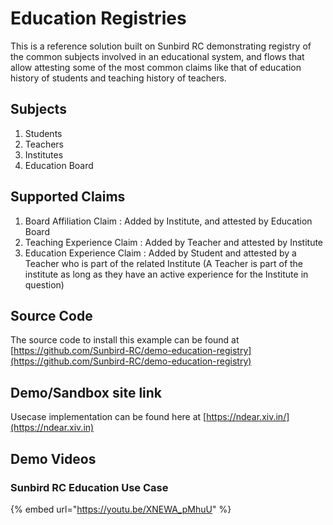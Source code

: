 # Education Registries

This is a reference solution built on Sunbird RC demonstrating registry of the common subjects involved in an educational system, and flows that allow attesting some of the most common claims like that of education history of students and teaching history of teachers.

## Subjects

1. Students
2. Teachers
3. Institutes
4. Education Board

## Supported Claims

1. Board Affiliation Claim : Added by Institute, and attested by Education Board
2. Teaching Experience Claim : Added by Teacher and attested by Institute
3. Education Experience Claim : Added by Student and attested by a Teacher who is part of the related Institute (A Teacher is part of the institute as long as they have an active experience for the Institute in question)

## Source Code

The source code to install this example can be found at [https://github.com/Sunbird-RC/demo-education-registry](https://github.com/Sunbird-RC/demo-education-registry)

## Demo/Sandbox site link

Usecase implementation can be found here at [https://ndear.xiv.in/](https://ndear.xiv.in)

## Demo Videos

### Sunbird RC Education Use Case

{% embed url="https://youtu.be/XNEWA_pMhuU" %}
